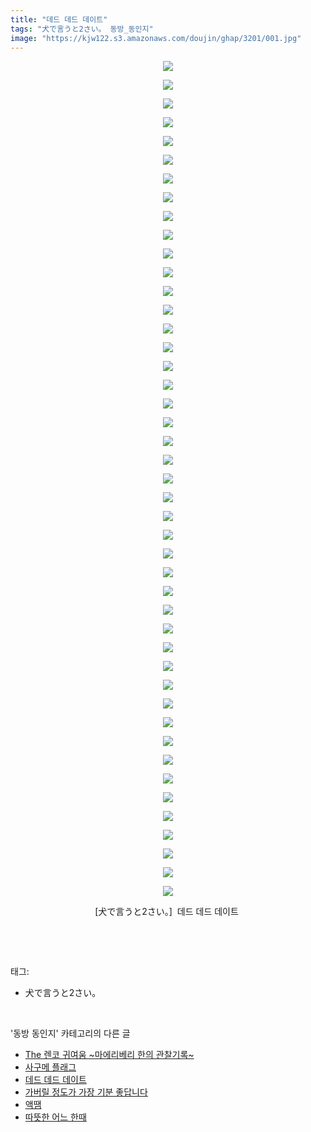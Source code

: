 ```yaml
---
title: "데드 데드 데이트"
tags: "犬で言うと2さい。 동방_동인지"
image: "https://kjw122.s3.amazonaws.com/doujin/ghap/3201/001.jpg"
---
```

<div class="article">
<p style="text-align: center; clear: none; float: none;"><img src="{{ site.imgserver5 }}/ghap/3201/001.jpg"/></p>
<p style="text-align: center; clear: none; float: none;"><img src="{{ site.imgserver5 }}/ghap/3201/002.jpg"/></p>
<p style="text-align: center; clear: none; float: none;"><img src="{{ site.imgserver5 }}/ghap/3201/003.jpg"/></p>
<p style="text-align: center; clear: none; float: none;"><img src="{{ site.imgserver5 }}/ghap/3201/004.jpg"/></p>
<p style="text-align: center; clear: none; float: none;"><img src="{{ site.imgserver5 }}/ghap/3201/005.jpg"/></p>
<p style="text-align: center; clear: none; float: none;"><img src="{{ site.imgserver5 }}/ghap/3201/006.jpg"/></p>
<p style="text-align: center; clear: none; float: none;"><img src="{{ site.imgserver5 }}/ghap/3201/007.jpg"/></p>
<p style="text-align: center; clear: none; float: none;"><img src="{{ site.imgserver5 }}/ghap/3201/008.jpg"/></p>
<p style="text-align: center; clear: none; float: none;"><img src="{{ site.imgserver5 }}/ghap/3201/009.jpg"/></p>
<p style="text-align: center; clear: none; float: none;"><img src="{{ site.imgserver5 }}/ghap/3201/010.jpg"/></p>
<p style="text-align: center; clear: none; float: none;"><img src="{{ site.imgserver5 }}/ghap/3201/011.jpg"/></p>
<p style="text-align: center; clear: none; float: none;"><img src="{{ site.imgserver5 }}/ghap/3201/012.jpg"/></p>
<p style="text-align: center; clear: none; float: none;"><img src="{{ site.imgserver5 }}/ghap/3201/013.jpg"/></p>
<p style="text-align: center; clear: none; float: none;"><img src="{{ site.imgserver5 }}/ghap/3201/014.jpg"/></p>
<p style="text-align: center; clear: none; float: none;"><img src="{{ site.imgserver5 }}/ghap/3201/015.jpg"/></p>
<p style="text-align: center; clear: none; float: none;"><img src="{{ site.imgserver5 }}/ghap/3201/016.jpg"/></p>
<p style="text-align: center; clear: none; float: none;"><img src="{{ site.imgserver5 }}/ghap/3201/017.jpg"/></p>
<p style="text-align: center; clear: none; float: none;"><img src="{{ site.imgserver5 }}/ghap/3201/018.jpg"/></p>
<p style="text-align: center; clear: none; float: none;"><img src="{{ site.imgserver5 }}/ghap/3201/019.jpg"/></p>
<p style="text-align: center; clear: none; float: none;"><img src="{{ site.imgserver5 }}/ghap/3201/020.jpg"/></p>
<p style="text-align: center; clear: none; float: none;"><img src="{{ site.imgserver5 }}/ghap/3201/021.jpg"/></p>
<p style="text-align: center; clear: none; float: none;"><img src="{{ site.imgserver5 }}/ghap/3201/022.jpg"/></p>
<p style="text-align: center; clear: none; float: none;"><img src="{{ site.imgserver5 }}/ghap/3201/023.jpg"/></p>
<p style="text-align: center; clear: none; float: none;"><img src="{{ site.imgserver5 }}/ghap/3201/024.jpg"/></p>
<p style="text-align: center; clear: none; float: none;"><img src="{{ site.imgserver5 }}/ghap/3201/025.jpg"/></p>
<p style="text-align: center; clear: none; float: none;"><img src="{{ site.imgserver5 }}/ghap/3201/026.jpg"/></p>
<p style="text-align: center; clear: none; float: none;"><img src="{{ site.imgserver5 }}/ghap/3201/027.jpg"/></p>
<p style="text-align: center; clear: none; float: none;"><img src="{{ site.imgserver5 }}/ghap/3201/028.jpg"/></p>
<p style="text-align: center; clear: none; float: none;"><img src="{{ site.imgserver5 }}/ghap/3201/029.jpg"/></p>
<p style="text-align: center; clear: none; float: none;"><img src="{{ site.imgserver5 }}/ghap/3201/030.jpg"/></p>
<p style="text-align: center; clear: none; float: none;"><img src="{{ site.imgserver5 }}/ghap/3201/031.jpg"/></p>
<p style="text-align: center; clear: none; float: none;"><img src="{{ site.imgserver5 }}/ghap/3201/032.jpg"/></p>
<p style="text-align: center; clear: none; float: none;"><img src="{{ site.imgserver5 }}/ghap/3201/033.jpg"/></p>
<p style="text-align: center; clear: none; float: none;"><img src="{{ site.imgserver5 }}/ghap/3201/034.jpg"/></p>
<p style="text-align: center; clear: none; float: none;"><img src="{{ site.imgserver5 }}/ghap/3201/035.jpg"/></p>
<p style="text-align: center; clear: none; float: none;"><img src="{{ site.imgserver5 }}/ghap/3201/036.jpg"/></p>
<p style="text-align: center; clear: none; float: none;"><img src="{{ site.imgserver5 }}/ghap/3201/037.jpg"/></p>
<p style="text-align: center; clear: none; float: none;"><img src="{{ site.imgserver5 }}/ghap/3201/038.jpg"/></p>
<p style="text-align: center; clear: none; float: none;"><img src="{{ site.imgserver5 }}/ghap/3201/039.jpg"/></p>
<p style="text-align: center; clear: none; float: none;"><img src="{{ site.imgserver5 }}/ghap/3201/040.jpg"/></p>
<p style="text-align: center; clear: none; float: none;"><img src="{{ site.imgserver5 }}/ghap/3201/041.jpg"/></p>
<p style="text-align: center; clear: none; float: none;"><img src="{{ site.imgserver5 }}/ghap/3201/042.jpg"/></p>
<p style="text-align: center; clear: none; float: none;"><img src="{{ site.imgserver5 }}/ghap/3201/043.jpg"/></p>
<p style="text-align: center; clear: none; float: none;"><img src="{{ site.imgserver5 }}/ghap/3201/044.jpg"/></p>
<p style="text-align: center; clear: none; float: none;"><img src="{{ site.imgserver5 }}/ghap/3201/045.jpg"/></p>
<p style="text-align: center; clear: none; float: none;">[犬で言うと2さい。]  데드 데드 데이트 </p>
<p><br/></p>
</div><br/>
<div class="tagTrail">
<p>태그: </p>
<ul>
<li>犬で言うと2さい。</li>
</ul>
</div><br/>
<div class="another">
<p>'동방 동인지' 카테고리의 다른 글</p>
<ul>
<li><a href="/ghap_3204">The 렌코 귀여움 ~마에리베리 한의 관찰기록~</a></li>
<li><a href="/ghap_3203">사구메 플래그</a></li>
<li><a href="/ghap_3201">데드 데드 데이트</a></li>
<li><a href="/ghap_3200">가버릴 정도가 가장 기분 좋답니다</a></li>
<li><a href="/ghap_3199">액땜</a></li>
<li><a href="/ghap_3198">따뜻한 어느 한때</a></li>
</ul>
</div><br/>
<div class="cb_module cb_fluid">
<div class="cb_wrt cb_profile">
</div><!-- commentList close -->
</div><br/>

